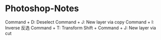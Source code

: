 # Photoshop-Notes

Command + D: Deselect
Command + J: New layer via copy	
Command + I: Inverse 反选
Command + T: Transform
Shift + Command + J: New layer via cut
